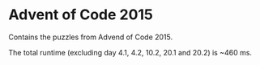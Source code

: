 # Advent of Code 2015

Contains the puzzles from Advend of Code 2015.

The total runtime (excluding day 4.1, 4.2, 10.2, 20.1 and 20.2) is ~460 ms.
